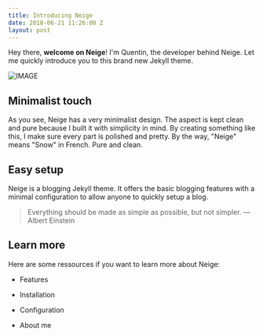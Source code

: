 ```yaml
---
title: Introducing Neige
date: 2018-06-21 11:26:00 Z
layout: post
---
```


Hey there, **welcome on Neige**! I'm Quentin, the developer behind Neige. Let me quickly introduce you to this brand new Jekyll theme.

![IMAGE]()

## Minimalist touch

As you see, Neige has a very minimalist design. The aspect is kept clean and pure because I built it with simplicity in mind. By creating something like this, I make sure every part is polished and pretty. By the way, "Neige" means "Snow" in French. Pure and clean.

## Easy setup

Neige is a blogging Jekyll theme. It offers the basic blogging features with a minimal configuration to allow anyone to quickly setup a blog.

> Everything should be made as simple as possible, but not simpler. — Albert Einstein

## Learn more

Here are some ressources if you want to learn more about Neige:

* Features

* Installation

* Configuration

* About me